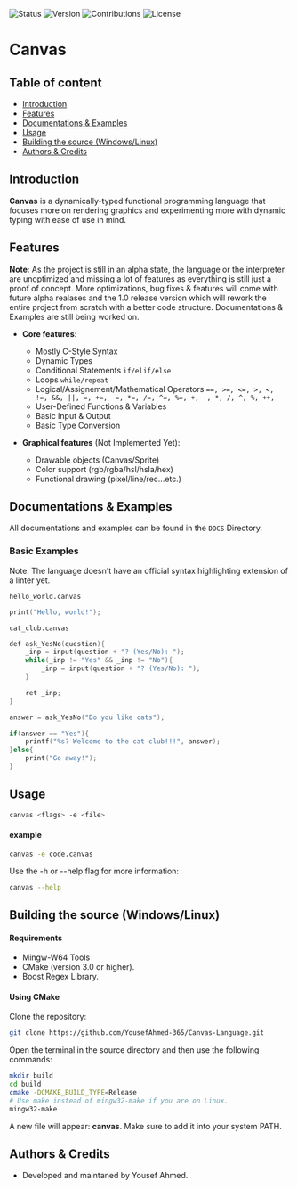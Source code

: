 ![Status](https://img.shields.io/badge/Status-Alpha-orange) ![Version](https://img.shields.io/badge/Version-v0.1-orange) ![Contributions](https://img.shields.io/badge/Contributions-Welcome-brightgreen) ![License](https://img.shields.io/badge/License-MIT-blue)

# Canvas

## Table of content
- [Introduction](#section_1)
- [Features](#section_2)
- [Documentations & Examples](#section_3)
- [Usage](#section_4)
- [Building the source (Windows/Linux)](#section_5)
- [Authors & Credits](#section_6)

<a id="section_1"></a>
## Introduction
**Canvas** is a dynamically-typed functional programming language that focuses more on rendering graphics and experimenting more with dynamic typing with ease of use in mind.

<a id="section_2"></a>
## Features
**Note**: As the project is still in an alpha state, the language or the interpreter are unoptimized and missing a lot of features as everything is still just a proof of concept. More optimizations, bug fixes & features will come with future alpha realases and the 1.0 release version which will rework the entire project from scratch with a better code structure. Documentations & Examples are still being worked on.

- **Core features**:
  - Mostly C-Style Syntax
  - Dynamic Types
  - Conditional Statements `if/elif/else`
  - Loops `while/repeat`
  - Logical/Assignement/Mathematical Operators `==, >=, <=, >, <, !=, &&, ||, =, +=, -=, *=, /=, ^=, %=, +, -, *, /, ^, %, ++, --`
  - User-Defined Functions & Variables
  - Basic Input & Output
  - Basic Type Conversion

- **Graphical features** (Not Implemented Yet):
  - Drawable objects (Canvas/Sprite)
  - Color support (rgb/rgba/hsl/hsla/hex)
  - Functional drawing (pixel/line/rec...etc.)

<a id="section_3"></a>
## Documentations & Examples
All documentations and examples can be found in the `DOCS` Directory.

### Basic Examples
Note: The language doesn't have an official syntax highlighting extension of a linter yet. 

`hello_world.canvas`
```C
print("Hello, world!");
```

`cat_club.canvas`
``` C
def ask_YesNo(question){
    _inp = input(question + "? (Yes/No): ");
    while(_inp != "Yes" && _inp != "No"){
        _inp = input(question + "? (Yes/No): ");
    } 

    ret _inp;
}

answer = ask_YesNo("Do you like cats");

if(answer == "Yes"){
    printf("%s? Welcome to the cat club!!!", answer);
}else{
    print("Go away!");
}
```

<a id="section_4"></a>
## Usage
```bash
canvas <flags> -e <file>
```

#### example
```bash
canvas -e code.canvas
```
Use the -h or --help flag for more information:
```bash
canvas --help
```

<a id="section_5"></a>
## Building the source (Windows/Linux)
#### Requirements
- Mingw-W64 Tools
- CMake (version 3.0 or higher).
- Boost Regex Library.

#### Using CMake

Clone the repository:
```bash
git clone https://github.com/YousefAhmed-365/Canvas-Language.git
```

Open the terminal in the source directory and then use the following commands:
```bash
mkdir build
cd build
cmake -DCMAKE_BUILD_TYPE=Release
# Use make instead of mingw32-make if you are on Linux.
mingw32-make
```
A new file will appear: **canvas**. Make sure to add it into your system PATH.

<a id="section_6"></a>
## Authors & Credits
- Developed and maintaned by Yousef Ahmed.
